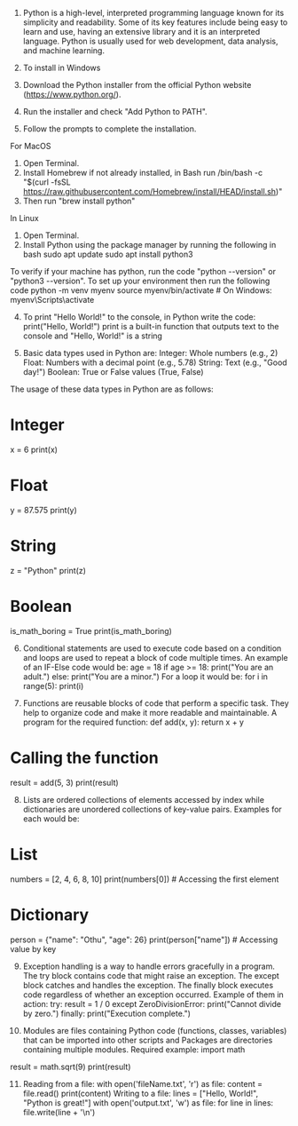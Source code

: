 
1. Python is a high-level, interpreted programming language known for its simplicity and readability. Some of its key features include being easy to learn and use, having an extensive library and it is an interpreted language. Python is usually used for web development, data analysis, and machine learning.

2. To install in Windows
 1. Download the Python installer from the official Python website (https://www.python.org/).
 2. Run the installer and check "Add Python to PATH".
 3. Follow the prompts to complete the installation.

For MacOS
 1. Open Terminal.
 2. Install Homebrew if not already installed, in Bash run /bin/bash -c "$(curl -fsSL https://raw.githubusercontent.com/Homebrew/install/HEAD/install.sh)"
 3. Then run "brew install python"

In Linux
 1. Open Terminal.
 2. Install Python using the package manager by running the following in bash
   sudo apt update
   sudo apt install python3

To verify if your machine has python, run the code "python --version" or "python3 --version". To set up your environment then run the following code
 python -m venv myenv
 source myenv/bin/activate  # On Windows: myenv\Scripts\activate

4. To print "Hello World!" to the console, in Python write the code: print("Hello, World!")
print is a built-in function that outputs text to the console and "Hello, World!" is a string

5. Basic data types used in Python are:
Integer: Whole numbers (e.g., 2)
Float: Numbers with a decimal point (e.g., 5.78)
String: Text (e.g., "Good day!")
Boolean: True or False values (True, False)

The usage of these data types in Python are as follows:
# Integer
x = 6
print(x)

# Float
y = 87.575
print(y)

# String
z = "Python"
print(z)

# Boolean
is_math_boring = True
print(is_math_boring)

6. Conditional statements are used to execute code based on a condition and loops are used to repeat a block of code multiple times. An example of an IF-Else code would be:
age = 18
if age >= 18:
    print("You are an adult.")
else:
    print("You are a minor.")
For a loop it would be:
for i in range(5):
    print(i)

7. Functions are reusable blocks of code that perform a specific task. They help to organize code and make it more readable and maintainable. A program for the required function:
def add(x, y):
    return x + y

# Calling the function
result = add(5, 3)
print(result)

8. Lists are ordered collections of elements accessed by index while dictionaries are unordered collections of key-value pairs. Examples for each would be:
# List
numbers = [2, 4, 6, 8, 10]
print(numbers[0])  # Accessing the first element

# Dictionary
person = {"name": "Othu", "age": 26}
print(person["name"])  # Accessing value by key

9. Exception handling is a way to handle errors gracefully in a program. The try block contains code that might raise an exception. The except block catches and handles the exception. The finally block executes code regardless of whether an exception occurred. Example of them in action:
try:
    result = 1 / 0
except ZeroDivisionError:
    print("Cannot divide by zero.")
finally:
    print("Execution complete.")

10. Modules are files containing Python code (functions, classes, variables) that can be imported into other scripts and Packages are directories containing multiple modules. Required example:
import math

result = math.sqrt(9)
print(result)

11. Reading from a file:
with open('fileName.txt', 'r') as file:
    content = file.read()
    print(content)
Writing to a file:
lines = ["Hello, World!", "Python is great!"]
with open('output.txt', 'w') as file:
    for line in lines:
        file.write(line + '\n')



